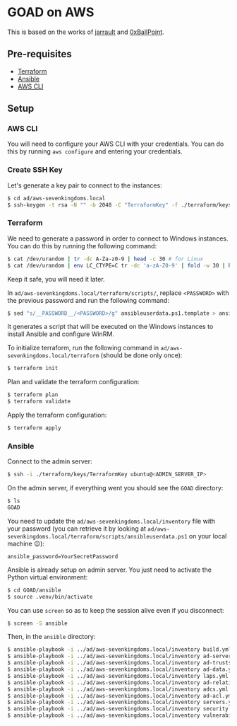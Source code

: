 # GOAD on AWS

This is based on the works of [jarrault](https://github.com/jarrault/GOAD/tree/azure/ad/azure-sevenkingdoms.local) and [0xBallPoint](https://github.com/0xBallpoint/LOAD).

## Pre-requisites

- [Terraform](https://www.terraform.io/downloads.html)
- [Ansible](https://docs.ansible.com/ansible/latest/installation_guide/intro_installation.html)
- [AWS CLI](https://docs.aws.amazon.com/cli/latest/userguide/cli-chap-install.html)

## Setup

### AWS CLI

You will need to configure your AWS CLI with your credentials. You can do this by running `aws configure` and entering your credentials.

<!-- TODO add the configuration and why -->

### Create SSH Key

Let's generate a key pair to connect to the instances:

```bash
$ cd ad/aws-sevenkingdoms.local
$ ssh-keygen -t rsa -N "" -b 2048 -C "TerraformKey" -f ./terraform/keys/TerraformKey
```

### Terraform

We need to generate a password in order to connect to Windows instances. You can do this by running the following command:

```bash
$ cat /dev/urandom | tr -dc A-Za-z0-9 | head -c 30 # for Linux
$ cat /dev/urandom | env LC_CTYPE=C tr -dc 'a-zA-Z0-9' | fold -w 30 | head -n 1 # for MacOS
```

Keep it safe, you will need it later.

In `ad/aws-sevenkingdoms.local/terraform/scripts/`, replace `<PASSWORD>` with the previous password and run the following command:

```bash
$ sed "s/__PASSWORD__/<PASSWORD>/g" ansibleuserdata.ps1.template > ansibleuserdata.ps1
```

It generates a script that will be executed on the Windows instances to install Ansible and configure WinRM.

To initialize terraform, run the following command in `ad/aws-sevenkingdoms.local/terraform` (should be done only once):

```bash
$ terraform init
```

Plan and validate the terraform configuration:

```bash
$ terraform plan
$ terraform validate
```

Apply the terraform configuration:

```bash
$ terraform apply
```

### Ansible

Connect to the admin server:

```bash
$ ssh -i ./terraform/keys/TerraformKey ubuntu@<ADMIN_SERVER_IP>
```

On the admin server, if everything went you should see the `GOAD` directory:

```bash
$ ls
GOAD
```

You need to update the `ad/aws-sevenkingdoms.local/inventory` file with your password (you can retrieve it by looking at `ad/aws-sevenkingdoms.local/terraform/scripts/ansibleuserdata.ps1` on your local machine 😉):

```
ansible_password=YourSecretPassword
```

Ansible is already setup on admin server. You just need to activate the Python virtual environment:

```bash
$ cd GOAD/ansible
$ source .venv/bin/activate
```

You can use `screen` so as to keep the session alive even if you disconnect:

```bash
$ screen -S ansible
```

Then, in the `ansible` directory:

```bash
$ ansible-playbook -i ../ad/aws-sevenkingdoms.local/inventory build.yml
$ ansible-playbook -i ../ad/aws-sevenkingdoms.local/inventory ad-servers.yml
$ ansible-playbook -i ../ad/aws-sevenkingdoms.local/inventory ad-trusts.yml
$ ansible-playbook -i ../ad/aws-sevenkingdoms.local/inventory ad-data.yml
$ ansible-playbook -i ../ad/aws-sevenkingdoms.local/inventory laps.yml
$ ansible-playbook -i ../ad/aws-sevenkingdoms.local/inventory ad-relations.yml
$ ansible-playbook -i ../ad/aws-sevenkingdoms.local/inventory adcs.yml
$ ansible-playbook -i ../ad/aws-sevenkingdoms.local/inventory ad-acl.yml
$ ansible-playbook -i ../ad/aws-sevenkingdoms.local/inventory servers.yml
$ ansible-playbook -i ../ad/aws-sevenkingdoms.local/inventory security.yml
$ ansible-playbook -i ../ad/aws-sevenkingdoms.local/inventory vulnerabilities.yml
```
